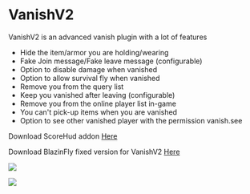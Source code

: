 # VanishV2

VanishV2 is an advanced vanish plugin with a lot of features
* Hide the item/armor you are holding/wearing
* Fake Join message/Fake leave message (configurable)
* Option to disable damage when vanished
* Option to allow survival fly when vanished
* Remove you from the query list
* Keep you vanished after leaving (configurable)
* Remove you from the online player list in-game
* You can't pick-up items when you are vanished
* Option to see other vanished player with the permission vanish.see

Download ScoreHud addon <a href="https://github.com/superbobby2000/VanishV2/releases/download/ScoreHud/BasicAddon.php">Here</a>

Download BlazinFly fixed version for VanishV2 <a href="https://github.com/superbobby2000/VanishV2/releases/download/BlazinFly/BlazinFly_v1.8.7.phar">Here</a>

[![](https://poggit.pmmp.io/shield.state/VanishV2)](https://poggit.pmmp.io/p/VanishV2)

[![](https://poggit.pmmp.io/shield.dl.total/VanishV2)](https://poggit.pmmp.io/p/VanishV2)
